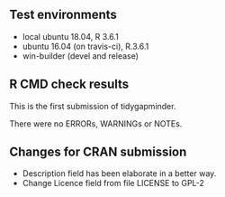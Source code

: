 ## Test environments
* local ubuntu 18.04, R 3.6.1
* ubuntu 16.04 (on travis-ci), R.3.6.1
* win-builder (devel and release)

## R CMD check results
This is the first submission of tidygapminder.

There were no ERRORs, WARNINGs or NOTEs.

## Changes for CRAN submission
* Description field has been elaborate in a better way.
* Change Licence field from file LICENSE to GPL-2
